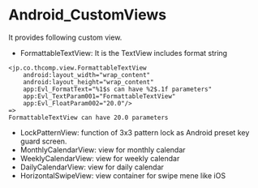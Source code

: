 # Android_CustomViews
It provides following custom view.
* FormattableTextView: It is the TextView includes format string
```
<jp.co.thcomp.view.FormattableTextView
    android:layout_width="wrap_content"
    android:layout_height="wrap_content"
    app:Evl_FormatText="%1$s can have %2$.1f parameters"
    app:Evl_TextParam001="FormattableTextView"
    app:Evl_FloatParam002="20.0"/>
=>
FormattableTextView can have 20.0 parameters
```
* LockPatternView: function of 3x3 pattern lock as Android preset key guard screen.
* MonthlyCalendarView: view for monthly calendar
* WeeklyCalendarView: view for weekly calendar
* DailyCalendarView: view for daily calendar
* HorizontalSwipeView: view container for swipe mene like iOS
